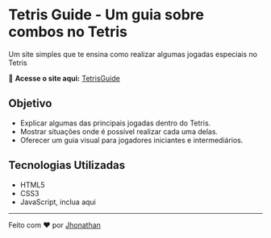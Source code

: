 # Tetris Guide - Um guia sobre combos no Tetris 

Um site simples que te ensina como realizar algumas jogadas especiais no Tetris 

🔗 **Acesse o site aqui:** [TetrisGuide](https://github.com/jhonathaann/TetrisGuide/)  

## Objetivo  
- Explicar algumas das principais jogadas dentro do Tetris.  
- Mostrar situações onde é possível realizar cada uma delas.  
- Oferecer um guia visual para jogadores iniciantes e intermediários.  

## Tecnologias Utilizadas  
- HTML5  
- CSS3  
- JavaScript, inclua aqui  

---

Feito com ❤️ por [Jhonathan](https://github.com/jhonathaann)  
